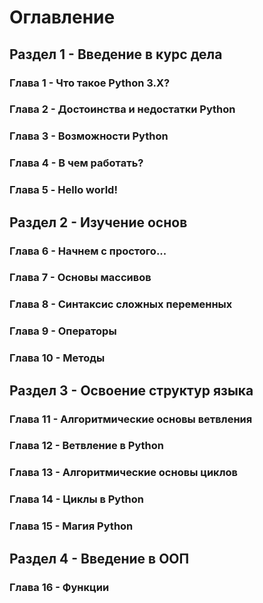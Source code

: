 # Оглавление


## Раздел 1 - Введение в курс дела

### Глава 1 - Что такое Python 3.X?

### Глава 2 - Достоинства и недостатки Python

### Глава 3 - Возможности Python

### Глава 4 - В чем работать?

### Глава 5 - Hello world!


## Раздел 2 - Изучение основ

### Глава 6 - Начнем с простого...

### Глава 7 - Основы массивов

### Глава 8 - Синтаксис сложных переменных

### Глава 9 - Операторы

### Глава 10 - Методы


## Раздел 3 - Освоение структур языка

### Глава 11 - Алгоритмические основы ветвления

### Глава 12 - Ветвление в Python

### Глава 13 - Алгоритмические основы циклов

### Глава 14 - Циклы в Python

### Глава 15 - Магия Python


## Раздел 4 - Введение в ООП

### Глава 16 - Функции
